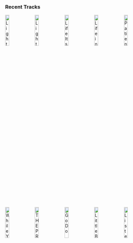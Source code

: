 ### Recent Tracks
[<img src='https://lastfm.freetls.fastly.net/i/u/300x300/644d0bd5b22b7fd821845da50ec3f632.png' width='16%' height='16%' alt='Light On'>](https://www.last.fm/music/doublecamp/_/light%2bon)&nbsp;&nbsp;&nbsp;&nbsp;[<img src='https://lastfm.freetls.fastly.net/i/u/300x300/b518410e66d83369ba6c90d265ef0ca3.png' width='16%' height='16%' alt='Light'>](https://www.last.fm/music/san%2bholo/_/light)&nbsp;&nbsp;&nbsp;&nbsp;[<img src='https://lastfm.freetls.fastly.net/i/u/300x300/05646a91f163b15d9f08642bbe170abf.png' width='16%' height='16%' alt='Life Itself'>](https://www.last.fm/music/glass%2banimals/_/life%2bitself)&nbsp;&nbsp;&nbsp;&nbsp;[<img src='https://lastfm.freetls.fastly.net/i/u/300x300/c526d3f3a95fc7595a680e9352a3c1d5.png' width='16%' height='16%' alt='Life in the City'>](https://www.last.fm/music/the%2blumineers/_/life%2bin%2bthe%2bcity)&nbsp;&nbsp;&nbsp;&nbsp;[<img src='https://lastfm.freetls.fastly.net/i/u/300x300/a04e52f4206b603abc904885f3bbdb87.png' width='16%' height='16%' alt='Patience'>](https://www.last.fm/music/chris%2bcornell/_/patience)&nbsp;&nbsp;&nbsp;&nbsp;<br>[<img src='https://lastfm.freetls.fastly.net/i/u/300x300/73fe7c83ceb348cbb75658569cb567b9.png' width='16%' height='16%' alt='While You See a Chance'>](https://www.last.fm/music/steve%2bwinwood/_/while%2byou%2bsee%2ba%2bchance)&nbsp;&nbsp;&nbsp;&nbsp;[<img src='https://lastfm.freetls.fastly.net/i/u/300x300/0110b944c57a82d622ba438ee9ed6043.png' width='16%' height='16%' alt='THE PRINCE'>](https://www.last.fm/music/madeon/_/the%2bprince)&nbsp;&nbsp;&nbsp;&nbsp;[<img src='https://lastfm.freetls.fastly.net/i/u/300x300/86c391c68e164afa95f6975948d01fb2.png' width='16%' height='16%' alt='Go Do'>](https://www.last.fm/music/j%25c3%25b3nsi/_/go%2bdo)&nbsp;&nbsp;&nbsp;&nbsp;[<img src='https://lastfm.freetls.fastly.net/i/u/300x300/ddcdf8b057eaf9bef1d883944bc6b8e7.png' width='16%' height='16%' alt='Little Bit Of Love'>](https://www.last.fm/music/jp%2bcooper/_/little%2bbit%2bof%2blove)&nbsp;&nbsp;&nbsp;&nbsp;[<img src='https://lastfm.freetls.fastly.net/i/u/300x300/d6acd3d55ac149e3be9f08d31f45e75a.png' width='16%' height='16%' alt='Listen to the Music'>](https://www.last.fm/music/the%2bdoobie%2bbrothers/_/listen%2bto%2bthe%2bmusic)&nbsp;&nbsp;&nbsp;&nbsp;<br>